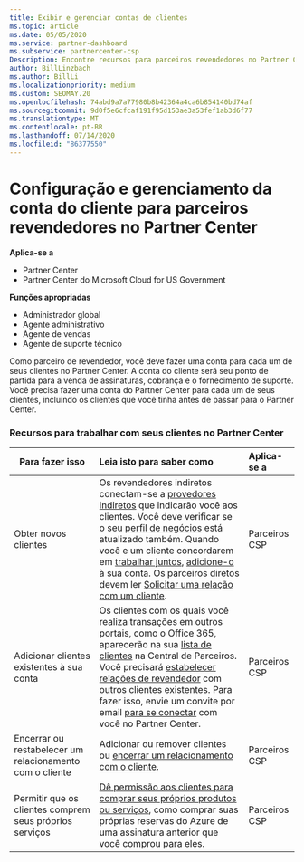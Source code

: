 ```yaml
---
title: Exibir e gerenciar contas de clientes
ms.topic: article
ms.date: 05/05/2020
ms.service: partner-dashboard
ms.subservice: partnercenter-csp
Description: Encontre recursos para parceiros revendedores no Partner Center. Isso inclui a criação de contas de cliente antes da venda de assinaturas, cobrança ou oferta de suporte.
author: BillLinzbach
ms.author: BillLi
ms.localizationpriority: medium
ms.custom: SEOMAY.20
ms.openlocfilehash: 74abd9a7a77980b8b42364a4ca6b854140bd74af
ms.sourcegitcommit: 9d0f5e6cfcaf191f95d153ae3a53fef1ab3d6f77
ms.translationtype: MT
ms.contentlocale: pt-BR
ms.lasthandoff: 07/14/2020
ms.locfileid: "86377550"
---
```

# <a name="customer-account-setup-and-management-for-reseller-partners-in-partner-center"></a>Configuração e gerenciamento da conta do cliente para parceiros revendedores no Partner Center

**Aplica-se a**

-  Partner Center
-  Partner Center do Microsoft Cloud for US Government

**Funções apropriadas**

- Administrador global
- Agente administrativo
- Agente de vendas
- Agente de suporte técnico

Como parceiro de revendedor, você deve fazer uma conta para cada um de seus clientes no Partner Center. A conta do cliente será seu ponto de partida para a venda de assinaturas, cobrança e o fornecimento de suporte. Você precisa fazer uma conta do Partner Center para cada um de seus clientes, incluindo os clientes que você tinha antes de passar para o Partner Center.

### <a name="resources-for-working-with-your-customers-on-the-partner-center"></a>Recursos para trabalhar com seus clientes no Partner Center

|**Para fazer isso**   |**Leia isto para saber como**   |**Aplica-se a**|
|-----------------|:----------------------------|:--------------|
|Obter novos clientes|Os revendedores indiretos conectam-se a [provedores indiretos](indirect-reseller-tasks-in-partner-center.md) que indicarão você aos clientes. Você deve verificar se o seu [perfil de negócios](create-a-marketing-profile.md) está atualizado também. Quando você e um cliente concordarem em [trabalhar juntos](responding-to-referrals.md), [adicione-o](add-a-new-customer.md) à sua conta. Os parceiros diretos devem ler [Solicitar uma relação com um cliente](request-a-relationship-with-a-customer.md).|Parceiros CSP|
|Adicionar clientes existentes à sua conta   | Os clientes com os quais você realiza transações em outros portais, como o Office 365, aparecerão na sua [lista de clientes](see-your-customer-list.md) na Central de Parceiros. Você precisará [estabelecer relações de revendedor](indirect-reseller-tasks-in-partner-center.md) com outros clientes existentes. Para fazer isso, envie um convite por email [para se conectar](responding-to-referrals.md) com você no Partner Center.   | Parceiros CSP   |
|Encerrar ou restabelecer um relacionamento com o cliente   | Adicionar ou remover clientes ou [encerrar um relacionamento com o cliente](remove-a-relationship.md).  |   Parceiros CSP |
|Permitir que os clientes comprem seus próprios serviços   | [Dê permissão aos clientes para comprar seus próprios produtos ou serviços](give-customers-permission.md), como comprar suas próprias reservas do Azure de uma assinatura anterior que você comprou para eles.  | Parceiros CSP |